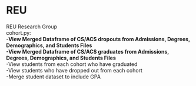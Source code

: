 # REU
REU Research Group<br/>
cohort.py:<br/>
**-View Merged Dataframe of CS/ACS dropouts from Admissions, Degrees, Demographics, and Students Files**<br/>
**-View Merged Dataframe of CS/ACS graduates from Admissions, Degrees, Demographics, and Students Files**<br/>
-View students from each cohort who have graduated<br/>
-View students who have dropped out from each cohort<br/>
-Merge student dataset to include GPA<br/>

